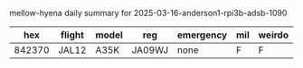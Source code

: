 mellow-hyena daily summary for 2025-03-16-anderson1-rpi3b-adsb-1090

|hex|flight|model|reg|emergency|mil|weirdo|
|--|--|--|--|--|--|--|
|842370|JAL12|A35K|JA09WJ|none|F|F|
